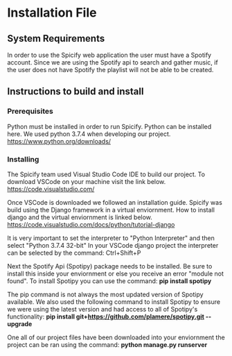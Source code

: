 # Installation File

## System Requirements

In order to use the Spicify web application the user must have a Spotify account. Since we are using the Spotify api to search and gather music, if the user does not have Spotify the playlist will not be able to be created.




## Instructions to build and install

### Prerequisites

Python must be installed in order to run Spicify. Python can be installed here. We used python 3.7.4 when developing our project.
https://www.python.org/downloads/


### Installing
The Spicify team used Visual Studio Code IDE to build our project. To download VSCode on your machine visit the link below.
https://code.visualstudio.com/

Once VSCode is downloaded we followed an installation guide. Spicify was build using the Django framework in a virtual enviornment.
How to install django and the virtual enviornment is linked below.
https://code.visualstudio.com/docs/python/tutorial-django

It is very important to set the interpreter to "Python Interpreter" and then select "Python 3.7.4 32-bit" In your VSCode django project the interpreter can be selected by the command: Ctrl+Shift+P

Next the Spotify Api (Spotipy) package needs to be installed. Be sure to install this inside your enviornment or else you receive an error "module not found". To install Spotipy you can use the command: **pip install spotipy**

The pip command is not always the most updated version of Spotipy available. We also used the following command to install Spotipy to ensure we were using the latest version and had access to all of Spotipy's functionality: **pip install git+https://github.com/plamere/spotipy.git --upgrade**
          
One all of our project files have been downloaded into your enviornment the project can be ran using the command: **python manage.py runserver**
